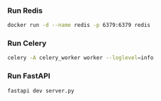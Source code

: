 ### Run Redis

```sh
docker run -d --name redis -p 6379:6379 redis
```

### Run Celery

```sh
celery -A celery_worker worker --loglevel=info
```

### Run FastAPI

```sh
fastapi dev server.py
```
